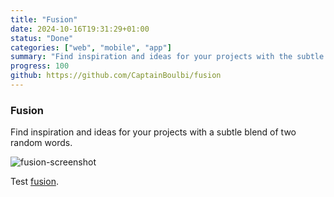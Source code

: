 ```yaml
---
title: "Fusion"
date: 2024-10-16T19:31:29+01:00
status: "Done"
categories: ["web", "mobile", "app"]
summary: "Find inspiration and ideas for your projects with the subtle blend of two random words."
progress: 100
github: https://github.com/CaptainBoulbi/fusion
---
```


### Fusion


Find inspiration and ideas for your projects with a subtle blend of two random words.


![fusion-screenshot](/fusion-screenshot.png)


Test [fusion](https://fusion.boulbicorp.fr/).


